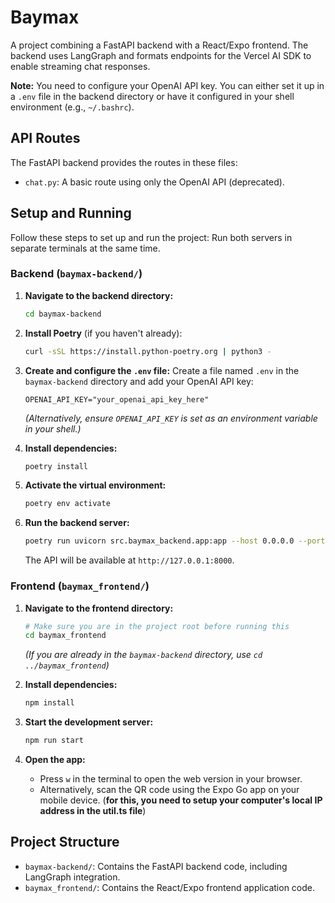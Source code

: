 # Baymax

A project combining a FastAPI backend with a React/Expo frontend. The backend uses LangGraph and formats endpoints for the Vercel AI SDK to enable streaming chat responses.

**Note:** You need to configure your OpenAI API key. You can either set it up in a `.env` file in the backend directory or have it configured in your shell environment (e.g., `~/.bashrc`).

## API Routes

The FastAPI backend provides the routes in these files:
- `chat.py`: A basic route using only the OpenAI API (deprecated).


## Setup and Running

Follow these steps to set up and run the project: Run both servers in separate terminals at the same time.

### Backend (`baymax-backend/`)

1.  **Navigate to the backend directory:**
    ```bash
    cd baymax-backend
    ```

2.  **Install Poetry** (if you haven't already):
    ```bash
    curl -sSL https://install.python-poetry.org | python3 -
    ```

3.  **Create and configure the `.env` file:**
    Create a file named `.env` in the `baymax-backend` directory and add your OpenAI API key:
    ```env
    OPENAI_API_KEY="your_openai_api_key_here"
    ```
    *(Alternatively, ensure `OPENAI_API_KEY` is set as an environment variable in your shell.)*

4.  **Install dependencies:**
    ```bash
    poetry install
    ```

5.  **Activate the virtual environment:**
    ```bash
    poetry env activate
    ``` 
   

6.  **Run the backend server:**
    ```bash
    poetry run uvicorn src.baymax_backend.app:app --host 0.0.0.0 --port 8000 --reload
    ```
    The API will be available at `http://127.0.0.1:8000`.

### Frontend (`baymax_frontend/`)

1.  **Navigate to the frontend directory:**
    ```bash
    # Make sure you are in the project root before running this
    cd baymax_frontend 
    ```
    *(If you are already in the `baymax-backend` directory, use `cd ../baymax_frontend`)*

2.  **Install dependencies:**
    ```bash
    npm install
    ```

3.  **Start the development server:**
    ```bash
    npm run start
    ```

4.  **Open the app:**
    - Press `w` in the terminal to open the web version in your browser.
    - Alternatively, scan the QR code using the Expo Go app on your mobile device. (**for this, you need to setup your computer's local IP address in the util.ts file**)

## Project Structure

-   `baymax-backend/`: Contains the FastAPI backend code, including LangGraph integration.
-   `baymax_frontend/`: Contains the React/Expo frontend application code.



